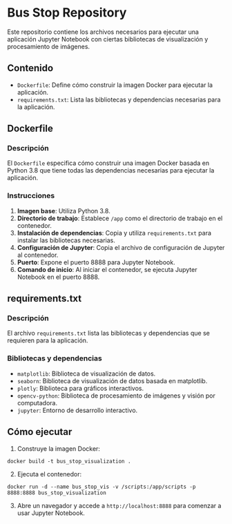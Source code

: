 # Bus Stop Repository

Este repositorio contiene los archivos necesarios para ejecutar una aplicación Jupyter Notebook con ciertas bibliotecas de visualización y procesamiento de imágenes.

## Contenido

- `Dockerfile`: Define cómo construir la imagen Docker para ejecutar la aplicación.
- `requirements.txt`: Lista las bibliotecas y dependencias necesarias para la aplicación.

## Dockerfile

### Descripción

El `Dockerfile` especifica cómo construir una imagen Docker basada en Python 3.8 que tiene todas las dependencias necesarias para ejecutar la aplicación.

### Instrucciones

1. **Imagen base**: Utiliza Python 3.8.
2. **Directorio de trabajo**: Establece `/app` como el directorio de trabajo en el contenedor.
3. **Instalación de dependencias**: Copia y utiliza `requirements.txt` para instalar las bibliotecas necesarias.
4. **Configuración de Jupyter**: Copia el archivo de configuración de Jupyter al contenedor.
5. **Puerto**: Expone el puerto 8888 para Jupyter Notebook.
6. **Comando de inicio**: Al iniciar el contenedor, se ejecuta Jupyter Notebook en el puerto 8888.

## requirements.txt

### Descripción

El archivo `requirements.txt` lista las bibliotecas y dependencias que se requieren para la aplicación.

### Bibliotecas y dependencias

- `matplotlib`: Biblioteca de visualización de datos.
- `seaborn`: Biblioteca de visualización de datos basada en matplotlib.
- `plotly`: Biblioteca para gráficos interactivos.
- `opencv-python`: Biblioteca de procesamiento de imágenes y visión por computadora.
- `jupyter`: Entorno de desarrollo interactivo.

## Cómo ejecutar

1. Construye la imagen Docker:

`docker build -t bus_stop_visualization .`

2. Ejecuta el contenedor:

`docker run -d --name bus_stop_vis -v /scripts:/app/scripts -p 8888:8888 bus_stop_visualization`

3. Abre un navegador y accede a `http://localhost:8888` para comenzar a usar Jupyter Notebook.


